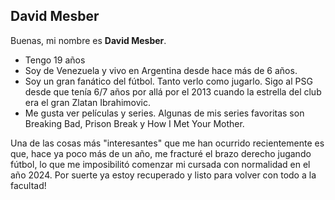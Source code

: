 ## David Mesber

Buenas, mi nombre es **David Mesber**. 
- Tengo 19 años
- Soy de Venezuela y vivo en Argentina desde hace más de 6 años.
- Soy un gran fanático del fútbol. Tanto verlo como jugarlo. Sigo al PSG desde que tenía 6/7 años por allá por el 2013 cuando la estrella del club era el gran Zlatan Ibrahimovic.
- Me gusta ver películas y series. Algunas de mis series favoritas son Breaking Bad, Prison Break y How I Met Your Mother.

Una de las cosas más "interesantes" que me han ocurrido recientemente es que, hace ya poco más de un año, me fracturé el brazo derecho jugando fútbol, lo que me imposibilitó comenzar mi cursada con normalidad en el año 2024.
Por suerte ya estoy recuperado y listo para volver con todo a la facultad!
